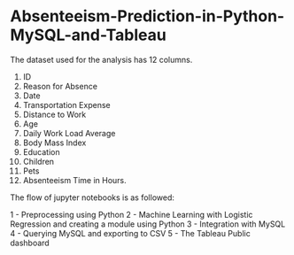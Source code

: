 # Absenteeism-Prediction-in-Python-MySQL-and-Tableau
The dataset used for the analysis has 12 columns.
 1. ID
 2. Reason for Absence
 3. Date
 4. Transportation Expense
 5. Distance to Work
 6. Age
 7. Daily Work Load Average
 8. Body Mass Index
 9. Education
10. Children
11. Pets
12. Absenteeism Time in Hours.

The flow of jupyter notebooks is as followed:

1 - Preprocessing using Python
2 - Machine Learning with Logistic Regression and creating a module using Python
3 - Integration with MySQL
4 - Querying MySQL and exporting to CSV
5 - The Tableau Public dashboard
